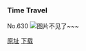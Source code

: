 ### Time Travel
No.630
![图片不见了~~~](https://imgs.xkcd.com/comics/time_travel.png)

[原址](https://xkcd.com//630) [下载](https://imgs.xkcd.com/comics/time_travel.png)

